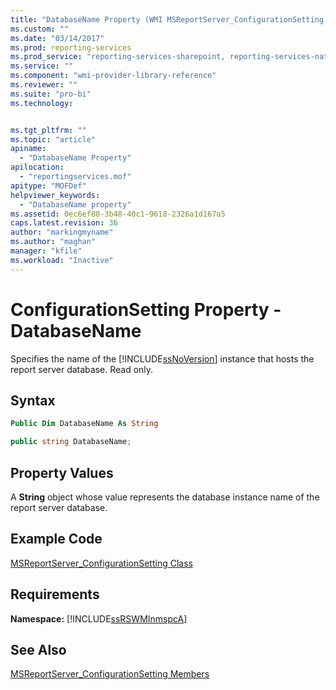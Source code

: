 ```yaml
---
title: "DatabaseName Property (WMI MSReportServer_ConfigurationSetting) | Microsoft Docs"
ms.custom: ""
ms.date: "03/14/2017"
ms.prod: reporting-services
ms.prod_service: "reporting-services-sharepoint, reporting-services-native"
ms.service: ""
ms.component: "wmi-provider-library-reference"
ms.reviewer: ""
ms.suite: "pro-bi"
ms.technology: 


ms.tgt_pltfrm: ""
ms.topic: "article"
apiname: 
  - "DatabaseName Property"
apilocation: 
  - "reportingservices.mof"
apitype: "MOFDef"
helpviewer_keywords: 
  - "DatabaseName property"
ms.assetid: 0ec6ef80-3b48-40c1-9618-2326a1d167a5
caps.latest.revision: 36
author: "markingmyname"
ms.author: "maghan"
manager: "kfile"
ms.workload: "Inactive"
---
```

# ConfigurationSetting Property - DatabaseName
  Specifies the name of the [!INCLUDE[ssNoVersion](../../includes/ssnoversion-md.md)] instance that hosts the report server database. Read only.  
  
## Syntax  
  
```vb  
Public Dim DatabaseName As String  
```  
  
```csharp  
public string DatabaseName;  
```  
  
## Property Values  
 A **String** object whose value represents the database instance name of the report server database.  
  
## Example Code  
 [MSReportServer_ConfigurationSetting Class](../../reporting-services/wmi-provider-library-reference/msreportserver-configurationsetting-class.md)  
  
## Requirements  
 **Namespace:** [!INCLUDE[ssRSWMInmspcA](../../includes/ssrswminmspca-md.md)]  
  
## See Also  
 [MSReportServer_ConfigurationSetting Members](../../reporting-services/wmi-provider-library-reference/msreportserver-configurationsetting-members.md)  
  
  
